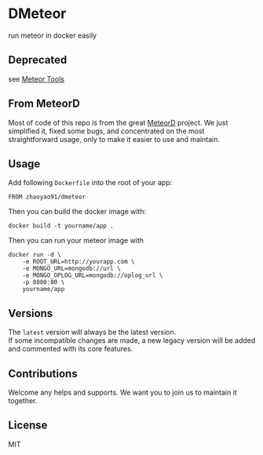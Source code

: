 # DMeteor
run meteor in docker easily

## Deprecated
see [Meteor Tools](https://github.com/zhaoyao91/meteor-tools)

## From MeteorD
Most of code of this repo is from the great [MeteorD](https://github.com/kadirahq/meteord) project. We just simplified it, fixed some bugs, and concentrated on the most straightforward usage, only to make it easier to use and maintain.

## Usage
Add following `Dockerfile` into the root of your app:

``````
FROM zhaoyao91/dmeteor
``````

Then you can build the docker image with:

``````
docker build -t yourname/app .
``````

Then you can run your meteor image with

``````
docker run -d \
    -e ROOT_URL=http://yourapp.com \
    -e MONGO_URL=mongodb://url \
    -e MONGO_OPLOG_URL=mongodb://oplog_url \
    -p 8080:80 \
    yourname/app
``````

## Versions
The `latest` version will always be the latest version.  
If some incompatible changes are made, a new legacy version will be added and commented with its core features.

## Contributions
Welcome any helps and supports. We want you to join us to maintain it together.

## License
MIT
